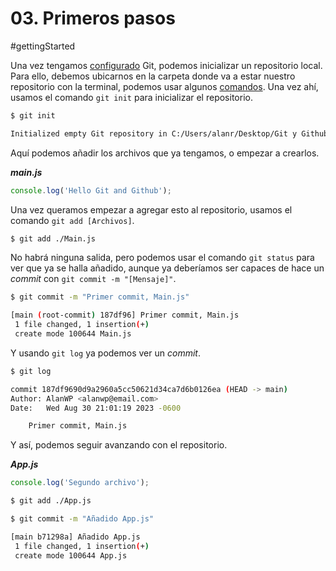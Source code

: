 # 03. Primeros pasos

#gettingStarted

Una vez tengamos [configurado](./02.%20Configuración%20de%20Git) Git, podemos inicializar un repositorio local.
Para ello, debemos ubicarnos en la carpeta donde va a estar nuestro repositorio con la terminal, podemos usar algunos [comandos](../Comandos%20de%20la%20terminal%20común.md).
Una vez ahí, usamos el comando `git init` para inicializar el repositorio.

```bash
$ git init

Initialized empty Git repository in C:/Users/alanr/Desktop/Git y Github/.git/
```

Aquí podemos añadir los archivos que ya tengamos, o empezar a crearlos.

**_main.js_**

```javascript
console.log('Hello Git and Github');
```

Una vez queramos empezar a agregar esto al repositorio, usamos el comando `git add [Archivos]`.

```bash
$ git add ./Main.js
```

No habrá ninguna salida, pero podemos usar el comando `git status` para ver que ya se halla añadido, aunque ya deberíamos ser capaces de hace un *commit* con `git commit -m "[Mensaje]"`.

```bash
$ git commit -m "Primer commit, Main.js"

[main (root-commit) 187df96] Primer commit, Main.js
 1 file changed, 1 insertion(+)
 create mode 100644 Main.js
```

Y usando `git log`  ya podemos ver un *commit*.

```bash
$ git log

commit 187df9690d9a2960a5cc50621d34ca7d6b0126ea (HEAD -> main)
Author: AlanWP <alanwp@email.com>
Date:   Wed Aug 30 21:01:19 2023 -0600

    Primer commit, Main.js
```

Y así, podemos seguir avanzando con el repositorio.

**_App.js_**

```javascript
console.log('Segundo archivo');
```

```bash
$ git add ./App.js

$ git commit -m "Añadido App.js"

[main b71298a] Añadido App.js
 1 file changed, 1 insertion(+)
 create mode 100644 App.js
```
